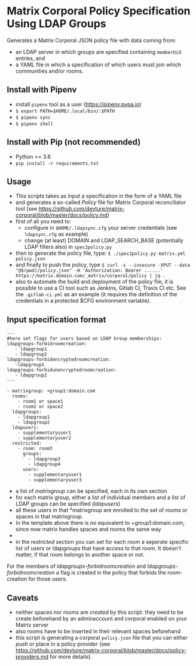 # Matrix Corporal Policy Specification Using LDAP Groups

Generates a Matrix Corporal JSON policy file with data coming from:
- an LDAP server in which groups are specified containing `memberUid` entries, and
- a YAML file in which a specification of which users must join which communities and/or rooms.

## Install with Pipenv

* install `pipenv` tool as a user (https://pipenv.pypa.io)
* `$ export PATH=$HOME/.local/bin/:$PATH`
* `$ pipenv sync`
* `$ pipenv shell`

## Install with Pip (not recommended)

* Python >= 3.6
* `pip install -r requirements.txt`

## Usage

* This scripts takes as input a specification in the form of a YAML file
* and generates a so-called *Policy* file for Matrix Corporal reconciliator tool (see https://github.com/devture/matrix-corporal/blob/master/docs/policy.md)
* first of all you need to:
   * configure in `$HOME/.ldapsync.cfg` your server credentials (see `ldapsync.cfg` as example)
   * change (at least) DOMAIN and LDAP_SEARCH_BASE (potentially LDAP filters also) in `spec2policy.py`
* then to generate the policy file, type: `$ ./spec2policy.py matrix.yml policy.json`
* and finally to push the policy, type `$ curl -s --insecure -XPUT --data "@$(pwd)/policy.json" -H 'Authorization: Bearer ......' https://matrix.domain.com/_matrix/corporal/policy | jq .`
* also to automate the build and deployment of the policy file, it is possible to use a CI tool such as Jenkins, Gitlab CI, Travis CI etc. See the `.gitlab-ci.yml` as an example (it requires the definition of the credentials in a protected $CFG environment variable).

## Input specification format

~~~
---
#here set flags for users based on LDAP Group memberships:
ldapgroups-forbidroomcreation:
   - ldapgroup1
   - ldapgroup2
ldapgroups-forbidencryptedroomcreation:
   -ldapgroup1
ldapgroups-forbidunencryptedroomcreation:
   - ldapgroup2
---

- matrixgroup: +group1:domain.com
  rooms:
    - room1 or space1
    - room2 or space2
  ldapgroups:
    - ldapgroup1
    - ldapgroup2
  ldapusers:
    - supplementaryuser1
    - supplementaryuser2
  restricted:
    - room: room3
      groups:
        - ldapgroup3
        - ldapgroup4
      users:
        - supplementaryuser1
        - supplementaryuser3

~~~

* a list of *matrixgroup* can be specified, each in its own section
* for each matrix group, either a list of individual members and a list of LDAP groups can be specified (*ldapusers*)
* all these users in that *matrixgroup are enrolled to the set of rooms or spaces in that matrixgroup. 
* In the template above there is no equivalent to +group1:domain.com, since now matrix handles spaces and rooms the same way
* 
* in the *restricted* section you can set for each room a seperate specific list of users or ldapgroups that have access to that room.
 It doesn't matter, if that room belongs to another space or not.

For the members of *ldapgroups-forbidroomcreation* and *ldapgroups-forbidroomcreation* a flag is created in the policy that forbids the room-creation for those users.

## Caveats

* neither spaces nor rooms are *created* by this script: they need to be create beforehand by an adminaccount and corporal enabled on your Matrix server
* also rooms have to be inserted in their relevant spaces beforehand
* this script is generating a corporal `policy.json` file that you can either *push* or place in a policy provider (see https://github.com/devture/matrix-corporal/blob/master/docs/policy-providers.md for more details).

